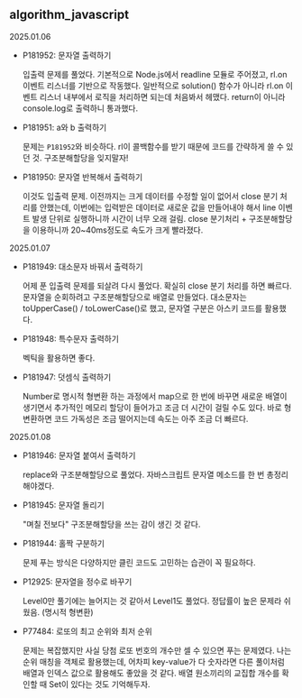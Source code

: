 ## algorithm_javascript

2025.01.06

- P181952: 문자열 출력하기

  입출력 문제를 풀었다. 기본적으로 Node.js에서 readline 모듈로 주어졌고, rl.on 이벤트 리스너를 기반으로 작동했다. 일반적으로 solution() 함수가 아니라 rl.on 이벤트 리스너 내부에서 로직을 처리하면 되는데 처음봐서 헤맸다. return이 아니라 console.log로 출력하니 통과했다.

- P181951: a와 b 출력하기

  문제는 `P181952`와 비슷하다. rl이 콜백함수를 받기 때문에 코드를 간략하게 쓸 수 있던 것. 구조분해할당을 잊지말자!

- P181950: 문자열 반복해서 출력하기

  이것도 입출력 문제. 이전까지는 크게 데이터를 수정할 일이 없어서 close 분기 처리를 안했는데, 이번에는 입력받은 데이터로 새로운 값을 만들어내야 해서 line 이벤트 발생 단위로 실행하니까 시간이 너무 오래 걸림. close 분기처리 + 구조분해할당을 이용하니까 20~40ms정도로 속도가 크게 빨라졌다.

2025.01.07

- P181949: 대소문자 바꿔서 출력하기

  어제 푼 입출력 문제를 되살려 다시 풀었다. 확실히 close 분기 처리를 하면 빠르다. 문자열을 순회하려고 구조분해할당으로 배열로 만들었다. 대소문자는 toUpperCase() / toLowerCase()로 했고, 문자열 구분은 아스키 코드를 활용했다.

- P181948: 특수문자 출력하기

  벡틱을 활용하면 좋다.

- P181947: 덧셈식 출력하기

  Number로 명시적 형변환 하는 과정에서 map으로 한 번에 바꾸면 새로운 배열이 생기면서 추가적인 메모리 할당이 들어가고 조금 더 시간이 걸릴 수도 있다. 바로 형 변환하면 코드 가독성은 조금 떨어지는데 속도는 아주 조금 더 빠르다.

2025.01.08

- P181946: 문자열 붙여서 출력하기
  
  replace와 구조분해할당으로 풀었다. 자바스크립트 문자열 메소드를 한 번 총정리 해야겠다.

- P181945: 문자열 돌리기

  "며칠 전보다" 구조분해할당을 쓰는 감이 생긴 것 같다. 

- P181944: 홀짝 구분하기

  문제 푸는 방식은 다양하지만 클린 코드도 고민하는 습관이 꼭 필요하다.

- P12925: 문자열을 정수로 바꾸기

  Level0만 풀기에는 늘어지는 것 같아서 Level1도 풀었다. 정답률이 높은 문제라 쉬웠음. (명시적 형변환)

- P77484: 로또의 최고 순위와 최저 순위

  문제는 복잡했지만 사실 당첨 로또 번호의 개수만 셀 수 있으면 푸는 문제였다. 나는 순위 매칭을 객체로 활용했는데, 어차피 key-value가 다 숫자라면 다른 풀이처럼 배열과 인덱스 값으로 활용해도 좋았을 것 같다. 
  배열 원소끼리의 교집합 개수를 확인할 때 Set이 있다는 것도 기억해두자.